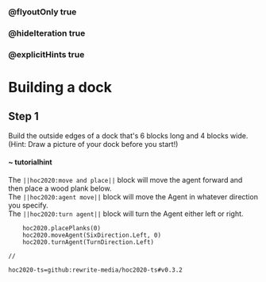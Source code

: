 ### @flyoutOnly true
### @hideIteration true
### @explicitHints true

# Building a dock

## Step 1
Build the outside edges of a dock that's 6 blocks long and 4 blocks wide. (Hint: Draw a picture of your dock before you start!)

#### ~ tutorialhint 
The ``||hoc2020:move and place||`` block will move the agent forward and then place a wood plank below.  
The ``||hoc2020:agent move||`` block will move the Agent in whatever direction you specify.  
The ``||hoc2020:turn agent||`` block will turn the Agent either left or right.  

```ghost
    hoc2020.placePlanks(0)
    hoc2020.moveAgent(SixDirection.Left, 0)
    hoc2020.turnAgent(TurnDirection.Left)  
```
```template
//
```
```package
hoc2020-ts=github:rewrite-media/hoc2020-ts#v0.3.2
```